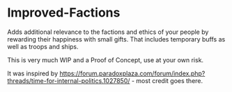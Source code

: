 # Improved-Factions
Adds additional relevance to the factions and ethics of your people by rewarding their happiness with small gifts. That includes temporary buffs as well as troops and ships.

This is very much WIP and a Proof of Concept, use at your own risk.

It was inspired by https://forum.paradoxplaza.com/forum/index.php?threads/time-for-internal-politics.1027850/ - most credit goes there.
